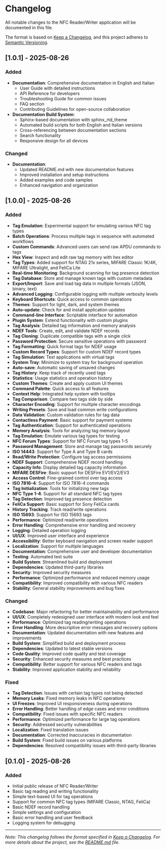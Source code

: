 # Changelog

All notable changes to the NFC Reader/Writer application will be documented in this file.

The format is based on [Keep a Changelog](https://keepachangelog.com/en/1.0.0/),
and this project adheres to [Semantic Versioning](https://semver.org/spec/v2.0.0.html).

## [1.0.1] - 2025-08-26

### Added

- **Documentation**: Comprehensive documentation in English and Italian
  - User Guide with detailed instructions
  - API Reference for developers
  - Troubleshooting Guide for common issues
  - FAQ section
  - Contributing Guidelines for open-source collaboration
- **Documentation Build System**:
  - Sphinx-based documentation with sphinx_rtd_theme
  - Automated build scripts for both English and Italian versions
  - Cross-referencing between documentation sections
  - Search functionality
  - Responsive design for all devices

### Changed

- **Documentation**:
  - Updated README.md with new documentation features
  - Improved installation and setup instructions
  - Added examples and code samples
  - Enhanced navigation and organization

## [1.0.0] - 2025-08-26

### Added

- **Tag Emulation**: Experimental support for emulating various NFC tag types
- **Batch Operations**: Process multiple tags in sequence with automated workflows
- **Custom Commands**: Advanced users can send raw APDU commands to tags
- **Hex View**: Inspect and edit raw tag memory with hex editor
- **Tag Types**: Added support for NTAG 21x series, MIFARE Classic 1K/4K, MIFARE Ultralight, and FeliCa Lite
- **Real-time Monitoring**: Background scanning for tag presence detection
- **Tag Database**: Store and manage known tags with custom metadata
- **Export/Import**: Save and load tag data in multiple formats (JSON, binary, text)
- **Advanced Logging**: Configurable logging with multiple verbosity levels
- **Keyboard Shortcuts**: Quick access to common operations
- **Themes**: Support for light, dark, and system themes
- **Auto-update**: Check for and install application updates
- **Command-line Interface**: Scriptable interface for automation
- **Plugin System**: Extend functionality with custom plugins
- **Tag Analysis**: Detailed tag information and memory analysis
- **NDEF Tools**: Create, edit, and validate NDEF records
- **Tag Cloning**: Duplicate compatible tags with a single click
- **Password Protection**: Secure sensitive operations with password
- **Tag Formatting**: Quick format tags for NDEF usage
- **Custom Record Types**: Support for custom NDEF record types
- **Tag Simulation**: Test applications with virtual tags
- **System Tray**: Minimize to system tray for background operation
- **Auto-save**: Automatic saving of unsaved changes
- **Tag History**: Keep track of recently used tags
- **Statistics**: Usage statistics and operation history
- **Custom Themes**: Create and apply custom UI themes
- **Command Palette**: Quick access to all features
- **Context Help**: Integrated help system with tooltips
- **Tag Comparison**: Compare two tags side by side
- **Character Encoding**: Support for multiple character encodings
- **Writing Presets**: Save and load common write configurations
- **Data Validation**: Custom validation rules for tag data
- **Contactless Payment**: Basic support for payment systems
- **Tag Authentication**: Support for authenticated operations
- **Memory Analysis**: Tools for analyzing tag memory layout
- **Tag Emulation**: Emulate various tag types for testing
- **NFC Forum Types**: Support for NFC Forum tag types 1-5
- **Password Management**: Store and manage tag passwords securely
- **ISO 14443**: Support for Type A and Type B cards
- **Read/Write Protection**: Configure tag access permissions
- **NDEF Support**: Comprehensive NDEF record handling
- **Capacity Info**: Display detailed tag capacity information
- **MIFARE DESFire**: Basic support for DESFire EV1/EV2/EV3
- **Access Control**: Fine-grained control over tag access
- **ISO 7816-4**: Support for ISO 7816-4 commands
- **Tag Initialization**: Tools for initializing new tags
- **NFC Type 1-4**: Support for all standard NFC tag types
- **Tag Detection**: Improved tag presence detection
- **FeliCa Support**: Basic support for Sony FeliCa cards
- **History Tracking**: Track read/write operations
- **ISO 15693**: Support for ISO 15693 tags
- **Performance**: Optimized read/write operations
- **Error Handling**: Comprehensive error handling and recovery
- **Logging**: Detailed operation logging
- **UI/UX**: Improved user interface and experience
- **Accessibility**: Better keyboard navigation and screen reader support
- **Localization**: Support for multiple languages
- **Documentation**: Comprehensive user and developer documentation
- **Testing**: Automated test suite
- **Build System**: Streamlined build and deployment
- **Dependencies**: Updated third-party libraries
- **Security**: Improved security measures
- **Performance**: Optimized performance and reduced memory usage
- **Compatibility**: Improved compatibility with various NFC readers
- **Stability**: General stability improvements and bug fixes

### Changed

- **Codebase**: Major refactoring for better maintainability and performance
- **UI/UX**: Completely redesigned user interface with modern look and feel
- **Performance**: Optimized tag reading/writing operations
- **Error Handling**: More descriptive error messages and recovery options
- **Documentation**: Updated documentation with new features and improvements
- **Build System**: Simplified build and deployment process
- **Dependencies**: Updated to latest stable versions
- **Code Quality**: Improved code quality and test coverage
- **Security**: Enhanced security measures and best practices
- **Compatibility**: Better support for various NFC readers and tags
- **Stability**: Improved application stability and reliability

### Fixed

- **Tag Detection**: Issues with certain tag types not being detected
- **Memory Leaks**: Fixed memory leaks in NFC operations
- **UI Freezes**: Improved UI responsiveness during operations
- **Error Handling**: Better handling of edge cases and error conditions
- **Compatibility**: Fixed issues with specific NFC readers
- **Performance**: Optimized performance for large tag operations
- **Security**: Addressed security vulnerabilities
- **Localization**: Fixed translation issues
- **Documentation**: Corrected inaccuracies in documentation
- **Build System**: Fixed build issues on various platforms
- **Dependencies**: Resolved compatibility issues with third-party libraries

## [0.1.0] - 2025-08-26

### Added

- Initial public release of NFC Reader/Writer
- Basic tag reading and writing functionality
- Simple text-based UI for tag operations
- Support for common NFC tag types (MIFARE Classic, NTAG, FeliCa)
- Basic NDEF record handling
- Simple settings and configuration
- Basic error handling and user feedback
- Logging system for debugging

---

*Note: This changelog follows the format specified in [Keep a Changelog](https://keepachangelog.com/en/1.0.0/).
For more details about the project, see the [README.md](README.md) file.*
